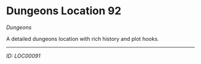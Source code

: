 # Dungeons Location 92

*Dungeons*

A detailed dungeons location with rich history and plot hooks.

---
*ID: LOC00091*